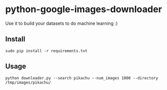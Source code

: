 # python-google-images-downloader
Use it to build your datasets to do machine learning :)

## Install

```
sudo pip install -r requirements.txt
```

## Usage

```
python downloader.py --search pikachu --num_images 1000 --directory /tmp/images/pikachu/
```
